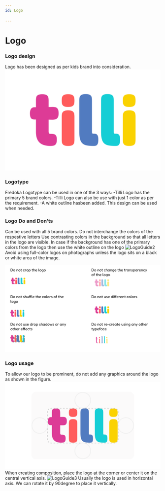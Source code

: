 ```yaml
---
id: Logo

---
```


# Logo

### Logo design

Logo has been designed as per kids brand into consideration.
 ![LogoMain](./images/LogoMain.png "LogoMain") 
  
### Logotype
Fredoka
Logotype can be used in one of the 3 ways:
-Tilli Logo has the primary 5 brand colors.
-Tilli Logo can also be use with just 1 color as per the requirement.
-A white outline hasbeen added. This design can be used when needed. 


### Logo Do and Don’ts
Can be used with all 5 brand colors. Do not interchange the colors of the respestive letters
Use contrasting colors in the background so that all letters in the logo are visible.
In case if the background has one of the primary colors from the logo then use the white outline on the logo
![LogoGuide2](./images/LogoGuide2.png "LogoGuide2")
Avoid using full-color logos on photographs unless the logo sits on a black or white area of the image.

![LogoGuide4](./images/LogoGuide4.png "LogoGuide4")


### Logo usage
To allow our logo to be prominent, do not add any graphics around the logo as shown in the figure.
 ![LogoGuide1](./images/LogoGuide1.png "LogoGuide1")
When creating composition, place the logo at the corner or center it on the central vertical axis.
![LogoGuide3](./images/LogoGuide3.png "LogoGuide3")
Usually the logo is used in horizontal axis. We can rotate it by 90degree to place it vertically.
